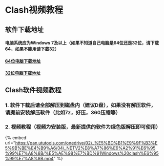 # Clash视频教程

## 软件下载地址

#### 电脑系统应为Windows 7及以上（如果不知道自己电脑是64位还是32位，请下载64，如果不能用请下载32）

#### [64位电脑下载地址](https://airnet.lanzous.com/iPQHOjuqm9g)

#### [32位电脑下载地址](https://airnet.lanzous.com/i7Ik8juqmif)

## Clash软件视频教程

### 1. 软件下载后请全部解压到磁盘内（建议D盘），如果没有解压软件，请提前安装解压软件（比如7z，好压，360压缩等）

### 2. 视频教程（视频为安装版，最新提供的软件为绿色版解压即可使用）

{% embed url="https://pan.ututools.com/onedrive/02\_%E5%BD%B1%E9%9F%B3%E5%9B%BE%E4%B9%A6/04\_NETV2%E8%A7%86%E9%A2%91%E6%95%99%E7%A8%8B/%E5%AE%98%E7%BD%91Windows%20clash%E6%95%99%E7%A8%8B.mp4" %}



